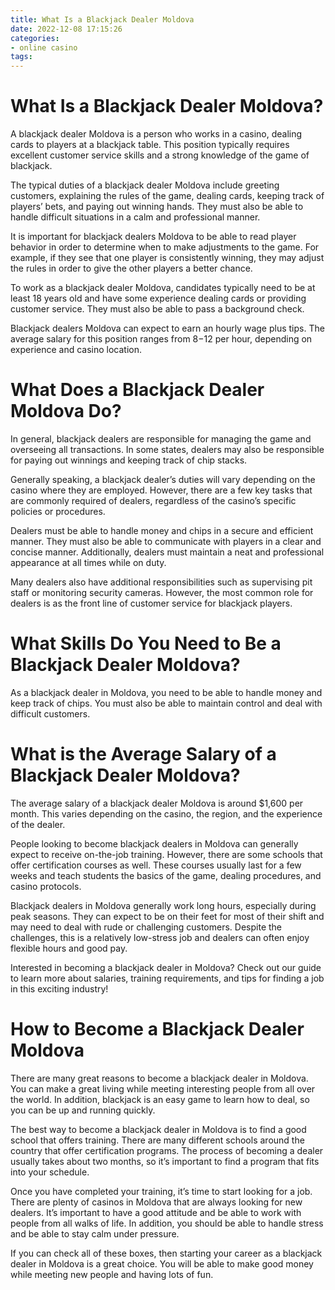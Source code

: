 ```yaml
---
title: What Is a Blackjack Dealer Moldova 
date: 2022-12-08 17:15:26
categories:
- online casino
tags:
---
```



#  What Is a Blackjack Dealer Moldova? 

A blackjack dealer Moldova is a person who works in a casino, dealing cards to players at a blackjack table. This position typically requires excellent customer service skills and a strong knowledge of the game of blackjack.

The typical duties of a blackjack dealer Moldova include greeting customers, explaining the rules of the game, dealing cards, keeping track of players’ bets, and paying out winning hands. They must also be able to handle difficult situations in a calm and professional manner.

It is important for blackjack dealers Moldova to be able to read player behavior in order to determine when to make adjustments to the game. For example, if they see that one player is consistently winning, they may adjust the rules in order to give the other players a better chance.

To work as a blackjack dealer Moldova, candidates typically need to be at least 18 years old and have some experience dealing cards or providing customer service. They must also be able to pass a background check.

Blackjack dealers Moldova can expect to earn an hourly wage plus tips. The average salary for this position ranges from $8-$12 per hour, depending on experience and casino location.

#  What Does a Blackjack Dealer Moldova Do? 

In general, blackjack dealers are responsible for managing the game and overseeing all transactions. In some states, dealers may also be responsible for paying out winnings and keeping track of chip stacks.

Generally speaking, a blackjack dealer’s duties will vary depending on the casino where they are employed. However, there are a few key tasks that are commonly required of dealers, regardless of the casino’s specific policies or procedures. 

Dealers must be able to handle money and chips in a secure and efficient manner. They must also be able to communicate with players in a clear and concise manner. Additionally, dealers must maintain a neat and professional appearance at all times while on duty. 

Many dealers also have additional responsibilities such as supervising pit staff or monitoring security cameras. However, the most common role for dealers is as the front line of customer service for blackjack players.

#  What Skills Do You Need to Be a Blackjack Dealer Moldova? 

As a blackjack dealer in Moldova, you need to be able to handle money and keep track of chips. You must also be able to maintain control and deal with difficult customers.

#  What is the Average Salary of a Blackjack Dealer Moldova? 

The average salary of a blackjack dealer Moldova is around $1,600 per month. This varies depending on the casino, the region, and the experience of the dealer. 

People looking to become blackjack dealers in Moldova can generally expect to receive on-the-job training. However, there are some schools that offer certification courses as well. These courses usually last for a few weeks and teach students the basics of the game, dealing procedures, and casino protocols. 

Blackjack dealers in Moldova generally work long hours, especially during peak seasons. They can expect to be on their feet for most of their shift and may need to deal with rude or challenging customers. Despite the challenges, this is a relatively low-stress job and dealers can often enjoy flexible hours and good pay. 

Interested in becoming a blackjack dealer in Moldova? Check out our guide to learn more about salaries, training requirements, and tips for finding a job in this exciting industry!

#  How to Become a Blackjack Dealer Moldova

There are many great reasons to become a blackjack dealer in Moldova. You can make a great living while meeting interesting people from all over the world. In addition, blackjack is an easy game to learn how to deal, so you can be up and running quickly.

The best way to become a blackjack dealer in Moldova is to find a good school that offers training. There are many different schools around the country that offer certification programs. The process of becoming a dealer usually takes about two months, so it’s important to find a program that fits into your schedule.

Once you have completed your training, it’s time to start looking for a job. There are plenty of casinos in Moldova that are always looking for new dealers. It’s important to have a good attitude and be able to work with people from all walks of life. In addition, you should be able to handle stress and be able to stay calm under pressure.

If you can check all of these boxes, then starting your career as a blackjack dealer in Moldova is a great choice. You will be able to make good money while meeting new people and having lots of fun.